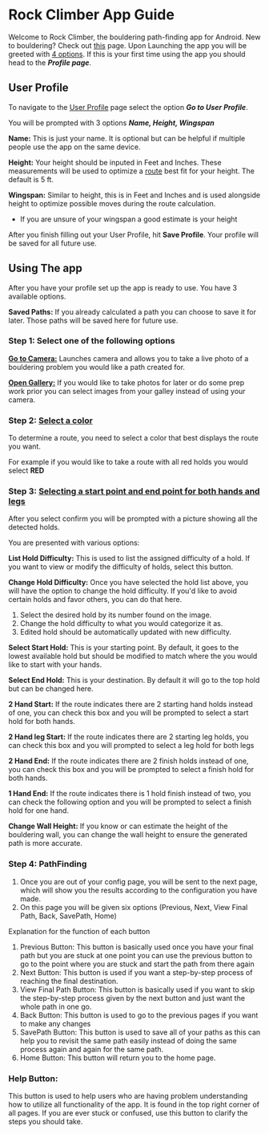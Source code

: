 # Rock Climber App Guide
Welcome to Rock Climber, the bouldering path-finding app for Android. New to bouldering? Check out [this](AdditionalInformation/WhatIsIndoorBouldering.md) page.
Upon Launching the app you will be greeted with [4 options](https://github.com/reed2ep/SeniorDesignProject/blob/main/Assignments/AdditionalInformation/HomePage.png). 
If this is your first time using the app you should head to the ***Profile page***.
## User Profile
To navigate to the [User Profile](https://github.com/reed2ep/SeniorDesignProject/blob/main/Assignments/AdditionalInformation/ProfilePage.png) page select the option ***Go to User Profile***.

You will be prompted with 3 options ***Name, Height, Wingspan***

**Name:** This is just your name. It is optional but can be helpful if multiple people use the app on the same device.

**Height:** Your height should be inputed in Feet and Inches. These measurements will be used to optimize a [route](AdditionalInformation/WhatIsARoute.md) best fit for your height. The default is 5 ft.

**Wingspan:** Similar to height, this is in Feet and Inches and is used alongside height to optimize possible moves during the route calculation. 
- If you are unsure of your wingspan a good estimate is your height

After you finish filling out your User Profile, hit **Save Profile**. Your profile will be saved for all future use.

## Using The app
After you have your profile set up the app is ready to use. You have 3 available options.

**Saved Paths:** If you already calculated a path you can choose to save it for later. Those paths will be saved here for future use. 

### Step 1: Select one of the following options
**[Go to Camera:](https://github.com/reed2ep/SeniorDesignProject/blob/main/Assignments/AdditionalInformation/CameraPage.jpg)** Launches camera and allows you to take a live photo of a bouldering problem you would like a path created for.

**[Open Gallery:](https://github.com/reed2ep/SeniorDesignProject/blob/main/Assignments/AdditionalInformation/ImageSelectPage.jpg)** If you would like to take photos for later or do some prep work prior you can select images from your galley instead of using your camera.

### Step 2: [Select a color](https://github.com/reed2ep/SeniorDesignProject/blob/main/Assignments/AdditionalInformation/ColorSelectPage.jpg)
To determine a route, you need to select a color that best displays the route you want.

For example if you would like to take a route with all red holds you would select **RED**

### Step 3: [Selecting a start point and end point for both hands and legs](https://github.com/reed2ep/SeniorDesignProject/blob/main/Assignments/AdditionalInformation/AnnotationPage.jpg)
After you select confirm you will be prompted with a picture showing all the detected holds.

You are presented with various options:

**List Hold Difficulty:** This is used to list the assigned difficulty of a hold. If you want to view or modify the difficulty of holds, select this button. 

**Change Hold Difficulty:** Once you have selected the hold list above, you will have the option to change the hold difficulty. If you'd like to avoid certain holds and favor others, you can do that here.
1. Select the desired hold by its number found on the image.
2. Change the hold difficulty to what you would categorize it as.
3. Edited hold should be automatically updated with new difficulty.

**Select Start Hold:** This is your starting point. By default, it goes to the lowest available hold but should be modified to match where the you would like to start with your hands.

**Select End Hold:** This is your destination. By default it will go to the top hold but can be changed here.

**2 Hand Start:** If the route indicates there are 2 starting hand holds instead of one, you can check this box and you will be prompted to select a start hold for both hands. 

**2 Hand leg Start:** If the route indicates there are 2 starting leg holds, you can check this box and you will prompted to select a leg hold for both legs

**2 Hand End:** If the route indicates there are 2 finish holds instead of one, you can check this box and you will be prompted to select a finish hold for both hands.

**1 Hand End:** If the route indicates there is 1 hold finish instead of two, you can check the following option and you will be prompted to select a finish hold for one hand.

**Change Wall Height:** If you know or can estimate the height of the bouldering wall, you can change the wall height to ensure the generated path is more accurate.

### Step 4: PathFinding

1. Once you are out of your config page, you will be sent to the next page, which will show you the results according to the configuration you have made.
2. On this page you will be given six options (Previous, Next, View Final Path, Back, SavePath, Home)

Explanation for the function of each button

1. Previous Button: This button is basically used once you have your final path but you are stuck at one point you can use the previous button to go to the point where you are stuck and start the path from there again
2. Next Button: This button is used if you want a step-by-step process of reaching the final destination.
3. View Final Path Button: This button is basically used if you want to skip the step-by-step process given by the next button and just want the whole path in one go.
4. Back Button: This button is used to go to the previous pages if you want to make any changes
5. SavePath Button: This button is used to save all of your paths as this can help you to revisit the same path easily instead of doing the same process again and again for the same path.
6. Home Button: This button will return you to the home page.

### Help Button:
This button is used to help users who are having problem understanding how to utilize all functionality of the app. It is found in the top right corner of all pages. If you are ever stuck or confused, use this button to clarify the steps you should take.
